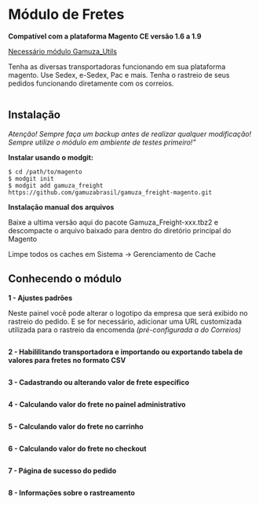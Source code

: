 <h1>Módulo de Fretes</h1>

**Compatível com a plataforma Magento CE versão 1.6 a 1.9**

[Necessário módulo Gamuza_Utils](https://github.com/gamuzabrasil/gamuza_utils-magento)

Tenha as diversas transportadoras funcionando em sua plataforma magento. Use Sedex, e-Sedex, Pac e mais. Tenha o rastreio de seus pedidos funcionando diretamente com os correios. 
 
<img src="https://dl.dropboxusercontent.com/s/718ydijy2bbi6yo/gamuza-fretes-box.png" alt="" title="Gamuza Fretes - Magento - Box" />

<h2>Instalação</h2>

*Atenção! Sempre faça um backup antes de realizar qualquer modificação! Sempre utilize o módulo em ambiente de testes primeiro!"*

**Instalar usando o modgit:**

    $ cd /path/to/magento
    $ modgit init
    $ modgit add gamuza_freight https://github.com/gamuzabrasil/gamuza_freight-magento.git

**Instalação manual dos arquivos**

Baixe a ultima versão aqui do pacote Gamuza_Freight-xxx.tbz2 e descompacte o arquivo baixado para dentro do diretório principal do Magento

Limpe todos os caches em Sistema -> Gerenciamento de Cache

<h2>Conhecendo o módulo</h2>

**1 - Ajustes padrões**

Neste painel você pode alterar o logotipo da empresa que será exibido no rastreio do pedido.
E se for necessário, adicionar uma URL customizada utilizada para o rastreio da encomenda *(pré-configurada a do Correios)*

<img src="https://dl.dropbox.com/s/ub3ua92cmyt5mco/gamuza-fretes-config-admin-ajustes-padrao.png" alt="" title="Gamuza Fretes - Magento - Configuração no Painel Administrativo - Ajustes padrões" />

**2 - Habililitando transportadora e importando ou exportando tabela de valores para fretes no formato CSV**

<img src="https://dl.dropboxusercontent.com/s/dlk2va8mfled9bp/gamuza-freight-habilitando-importando-exportando-tabela-valores-fretes-csv.png" alt="" title="Gamuza Fretes - Magento - Configuração no Painel Administrativo - Habililitando transportadora e importando ou exportando tabela de valores para fretes no formato CSV" />

**3 - Cadastrando ou alterando valor de frete específico**

<img src="https://dl.dropboxusercontent.com/s/ioerixdgzb0kab0/gamuza-fretes-cadastrando-alterando-valor-frete-especifico.png" alt="" title="Gamuza Fretes - Magento - Cadastrando ou alterando valor de frete específico" />

**4 - Calculando valor do frete no painel administrativo**

<img src="https://dl.dropboxusercontent.com/s/egmfse1d6f0fcpd/gamuza-fretes-calculando-valor-frete-admin.png?dl=0" alt="" title="Gamuza Fretes - Magento - Calculando valor do frete no painel administrativo" />

**5 - Calculando valor do frete no carrinho**

<img src="https://dl.dropboxusercontent.com/s/24ce1h4dnduaqyk/gamuza-fretes-calculando-valor-frete-carrinho.png" alt="" title="Gamuza Fretes - Magento - Calculando valor do frete no carrinho" />

**6 - Calculando valor do frete no checkout**

<img src="https://dl.dropboxusercontent.com/s/pr4itansp3sry83/gamuza-fretes-calculando-valor-frete-checkout.png" alt="" title="Gamuza Fretes - Magento - Calculando valor do frete no checkout" />

**7 - Página de sucesso do pedido**

<img src="https://dl.dropboxusercontent.com/s/x8ybtpypeh4esgr/gamuza-fretes-pagina-sucesso-pedido.png" alt="" title="Gamuza Fretes - Magento - Página de sucesso do pedido" />

**8 - Informações sobre o rastreamento**

<img src="https://dl.dropboxusercontent.com/s/01io71w7osplnms/gamuza-fretes-informacao-rastreamento-1.png" alt="" title="Gamuza Fretes - Magento - Informações sobre o rastreamento" />
